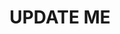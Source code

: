 ---
guid: "D93B52BA-080C-45E6-803D-5BB988D4A04B"
title: UPDATE ME
description: UPDATE ME
pubDate: "Tue, 13 Jun 2023 18:00:00 -0400"
itunes-explicit: "no"
itunes-episode: 80
itunes-episodeType: full

# More info
youtube-full: UPDATE ME
discussion: UPDATE ME

# Timeline
timeline:
  - seconds: 0
    title: Intro

# File information
enclosure-url: "https://media.phor.net/csh/2023-06-13-episode-80.m4a"
enclosure-length: UPDATE ME
enclosure-type: "audio/x-m4a"
itunes-duration: UPDATE ME

# CSH information
badges:
  - type: stayed-to-end
    recipient: fulldecent
  - type: stayed-to-end
    recipient: dtedesco1
---